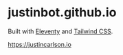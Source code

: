 # justinbot.github.io
Built with [Eleventy](https://www.11ty.dev/) and [Tailwind CSS](https://tailwindcss.com/).

https://justincarlson.io
